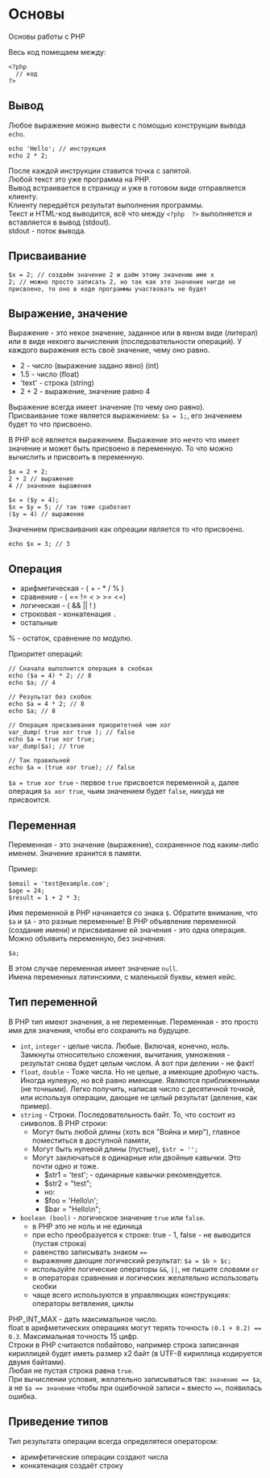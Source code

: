 # Основы
Основы работы с PHP

Весь код помещаем между:

    <?php
      // код
    ?>

## Вывод
Любое выражение можно вывести с помощью конструкции вывода `echo`.

    echo 'Hello'; // инструкция
    echo 2 * 2;

После каждой инструкции ставится точка с запятой.  
Любой текст это уже программа на PHP.  
Вывод встраивается в страницу и уже в готовом виде отправляется клиенту.  
Клиенту передаётся результат выполнения программы.  
Текст и HTML-код выводится, всё что между `<?php  ?>` выполняется и вставляется в вывод (stdout).  
stdout - поток вывода.

## Присваивание

    $x = 2; // создаём значение 2 и даём этому значению имя x
    2; // можно просто записать 2, но так как это значение нигде не присвоено, то оно в коде программы участвовать не будет

## Выражение, значение
Выражение - это некое значение, заданное или в явном виде (литерал) или в виде некоего вычисления (последовательности операций). У каждого выражения есть своё значение, чему оно равно.

- 2 - число (выражение задано явно) (int)
- 1.5 - число (float)
- 'text' - строка (string)
- 2 + 2 - выражение, значение равно 4

Выражение всегда имеет значение (то чему оно равно).  
Присваивание тоже является выражением: `$a = 1;`, его значением будет то что присвоено.  

В PHP всё является выражением. Выражение это нечто что имеет значение и может быть присвоено в переменную. То что можно вычислить и присвоить в переменную.

    $x = 2 + 2;
    2 + 2 // выражение
    4 // значение выражения

    $x = ($y = 4);
    $x = $y = 5; // так тоже сработает
    ($y = 4) // выражение

Значением присваивания как опреации является то что присвоено.

    echo $x = 3; // 3

## Операция
- арифметическая - ( + - * / % )
- сравнение - ( == != < > >= <=)
- логическая - ( && || ! )
- строковая - конкатенация `.`
- остальные

% - остаток, сравнение по модулю.

Приоритет операций:

    // Сначала выполнится операция в скобках
    echo ($a = 4) * 2; // 8
    echo $a; // 4

    // Результат без скобок
    echo $a = 4 * 2; // 8
    echo $a; // 8

    // Операция присваивания приоритетней чем xor
    var_dump( true xor true ); // false
    echo $a = true xor true;
    var_dump($a); // true

    // Так правильней
    echo $a = (true xor true); // false

`$a = true xor true` - первое `true` присвоется переменной `a`, далее операция `$a xor true`, чьим значением будет `false`, никуда не присвоится.

## Переменная
Переменная - это значение (выражение), сохраненное под каким-либо именем. Значение хранится в памяти.

Пример:

    $email = 'test@example.com';
    $age = 24;
    $result = 1 + 2 * 3;

Имя переменной в PHP начинается со знака `$`. Обратите внимание, что `$a` и `$A` - это разные переменные!
В PHP объявление переменной (создание имени) и присваивание ей значения - это одна операция. Можно объявить переменную, без значения:

    $a;

В этом случае переменная имеет значение `null`.  
Имена переменных латинскими, с маленькой буквы, кемел кейс.  

## Тип переменной
В PHP тип имеют значения, а не переменные. Переменная - это просто имя для значения, чтобы его сохранить на будущее.

- `int`, `integer` - целые числа. Любые. Включая, конечно, ноль. Замкнуты относительно сложения, вычитания, умножения - результат снова будет целым числом. А вот при делении - не факт!
- `float`, `double` - Тоже числа. Но не целые, а имеющие дробную часть. Иногда нулевую, но всё равно имеющие. Являются приближенными (не точными). Легко получить, написав число с десятичной точкой, или используя операции, дающие не целый результат (деление, как пример).
- `string` - Строки. Последовательность байт. То, что состоит из символов. В PHP строки:
  - Могут быть любой длины (хоть вся "Война и мир"), главное поместиться в доступной памяти,
  - Могут быть нулевой длины (пустые), `$str = '';`
  - Могут заключаться в одинарные или двойные кавычки. Это почти одно и тоже.
    - $str1 = 'test'; - одинарные кавычки рекомендуется.
    - $str2 = "test";
    - но:
    - $foo = 'Hello\n';
    - $bar = "Hello\n";
- `boolean (bool)` - логическое значение `true` или `false`.
  - в PHP это не ноль и не единица
  - при echo преобразуется к строке: true - 1, false - не выводится (пустая строка)
  - равенство записывать знаком `==`
  - выражение дающие логический результат: `$a = $b > $c;`
  - используйте логические операторы `&&`, `||`, не пишите словами `or`
  - в операторах сравнения и логических желательно использовать скобки
  - чаще всего используются в управляющих конструкциях: операторы ветвления, циклы

PHP_INT_MAX - дать максимальное число.  
float в арифметических операциях могут терять точность `(0.1 + 0.2) == 0.3`. Максимальная точность 15 цифр.  
Строки в PHP считаются побайтово, например строка записанная кириллицей будет иметь размер х2 байт (в UTF-8 кириллица кодируется двумя байтами).  
Любая не пустая строка равна `true`.  
При вычислении условия, желательно записываться так: `значение == $a`, а не `$a == значение` чтобы при ошибочной записи `=` вместо `==`, появилась ошибка.  

## Приведение типов
Тип результата операции всегда определятеся оператором:
- аримфетические операции создают числа
- конкатенация создаёт строку
